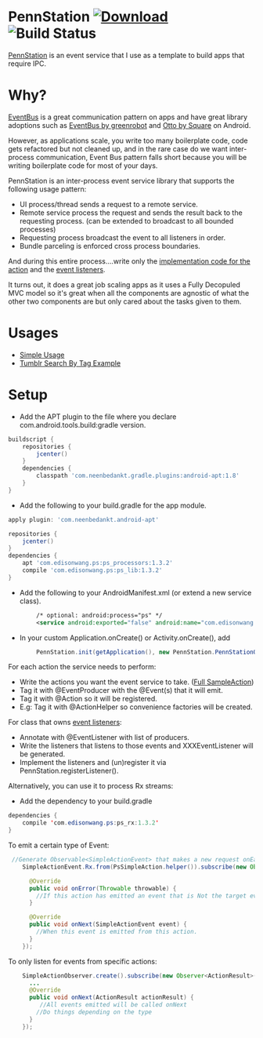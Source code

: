 # PennStation   [ ![Download](https://api.bintray.com/packages/edisonw/android/PennStation/images/download.svg) ](https://bintray.com/edisonw/android/PennStation/_latestVersion) ![Build Status](https://travis-ci.org/edisonw/PennStation.svg?branch=master)

[PennStation] is an event service that I use as a template to build apps that require IPC.

# Why?

[EventBus] is a great communication pattern on apps and have great library adoptions such as [EventBus by greenrobot] and [Otto by Square] on Android.

However, as applications scale, you write too many boilerplate code, code gets refactored but not cleaned up, and in the rare case do we want inter-process communication, Event Bus pattern falls short because you will be writing boilerplate code for most of your days.

PennStation is an inter-process event service library that supports the following usage pattern:

 * UI process/thread sends a request to a remote service. 
 * Remote service process the request and sends the result back to the requesting process. (can be extended to broadcast to all bounded processes)
 * Requesting process broadcast the event to all listeners in order. 
 * Bundle parceling is enforced cross process boundaries.

And during this entire process....write only the [implementation code for the action] and the [event listeners].

It turns out, it does a great job scaling apps as it uses a Fully Decopuled MVC model so it's great when all the components are agnostic of what the other two components are but only cared about the tasks given to them. 
 
# Usages

* [Simple Usage]
* [Tumblr Search By Tag Example]
 
# Setup

* Add the APT plugin to the file where you declare com.android.tools.build:gradle version. 
```gradle
buildscript {
    repositories {
        jcenter()
    }
    dependencies {
        classpath 'com.neenbedankt.gradle.plugins:android-apt:1.8'
    }
}
```

* Add the following to your build.gradle for the app module. 
```gradle
apply plugin: 'com.neenbedankt.android-apt'

repositories {
    jcenter()
}
dependencies {
    apt 'com.edisonwang.ps:ps_processors:1.3.2'
    compile 'com.edisonwang.ps:ps_lib:1.3.2'
}
```

* Add the following to your AndroidManifest.xml (or extend a new service class).
```xml
        /* optional: android:process="ps" */
        <service android:exported="false" android:name="com.edisonwang.ps.lib.EventService" /> 
```
* In your custom Application.onCreate() or Activity.onCreate(), add 
```java
        PennStation.init(getApplication(), new PennStation.PennStationOptions(EventService.class /* or extended class */ ));
```

For each action the service needs to perform: 

* Write the actions you want the event service to take. ([Full SampleAction])
* Tag it with @EventProducer with the @Event(s) that it will emit.
* Tag it with @Action so it will be registered.
* E.g: Tag it with @ActionHelper so convenience factories will be created.

For class that owns [event listeners]:

* Annotate with @EventListener with list of producers.
* Write the listeners that listens to those events and XXXEventListener will be generated.
* Implement the listeners and (un)register it via PennStation.registerListener().

Alternatively, you can use it to process Rx streams:
* Add the dependency to your build.gradle 
```java
dependencies {
    compile 'com.edisonwang.ps:ps_rx:1.3.2'
}
```

To emit a certain type of Event:
```java
 //Generate Observable<SimpleActionEvent> that makes a new request onEach.
    SimpleActionEvent.Rx.from(PsSimpleAction.helper()).subscribe(new Observer<SimpleActionEvent>() {

      @Override
      public void onError(Throwable throwable) {
        //If this action has emitted an event that is Not the target event but also an error. 
      }

      @Override
      public void onNext(SimpleActionEvent event) {
        //When this event is emitted from this action. 
      }
    });
```

To only listen for events from specific actions: 
```java
    SimpleActionObserver.create().subscribe(new Observer<ActionResult>() {
      ...
      @Override
      public void onNext(ActionResult actionResult) {
         //All events emitted will be called onNext
        //Do things depending on the type
      }
    });
```


[Simple Usage]: https://github.com/edisonw/PennStation/wiki/Simple-Usage
[Tumblr Search By Tag Example]: https://github.com/edisonw/PennStationTumblrDemo
[PennStation]: https://github.com/edisonw/Ipes
[EventBus]: https://github.com/google/guava/wiki/EventBusExplained
[Otto by Square]: http://square.github.io/otto/
[EventBus by greenrobot]: https://github.com/greenrobot/
[implementation code for the action]: https://github.com/edisonw/PennStation/blob/master/sample-app/src/main/java/com/edisonwang/ps/sample/SimpleAction.java
[event listeners]: https://github.com/edisonw/PennStation/blob/master/sample-app/src/main/java/com/edisonwang/ps/sample/SampleActivity.java
[Full SampleAction]: https://github.com/edisonw/PennStation/blob/master/sample-app/src/main/java/com/edisonwang/ps/sample/ComplicatedAction.java
